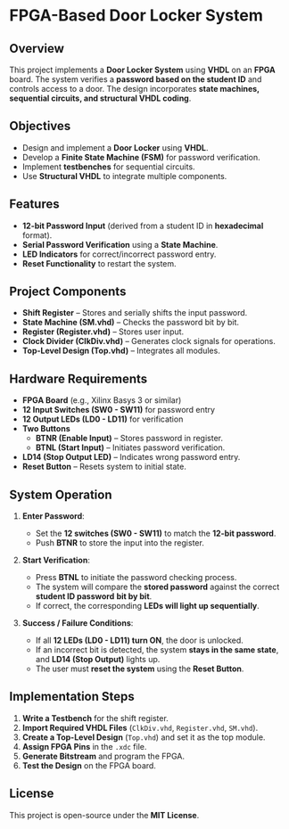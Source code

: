 # FPGA-Based Door Locker System

## Overview

This project implements a **Door Locker System** using **VHDL** on an **FPGA** board. The system verifies a **password based on the student ID** and controls access to a door. The design incorporates **state machines, sequential circuits, and structural VHDL coding**.

## Objectives

- Design and implement a **Door Locker** using **VHDL**.
- Develop a **Finite State Machine (FSM)** for password verification.
- Implement **testbenches** for sequential circuits.
- Use **Structural VHDL** to integrate multiple components.

## Features

- **12-bit Password Input** (derived from a student ID in **hexadecimal** format).
- **Serial Password Verification** using a **State Machine**.
- **LED Indicators** for correct/incorrect password entry.
- **Reset Functionality** to restart the system.

## Project Components

- **Shift Register** – Stores and serially shifts the input password.
- **State Machine (SM.vhd)** – Checks the password bit by bit.
- **Register (Register.vhd)** – Stores user input.
- **Clock Divider (ClkDiv.vhd)** – Generates clock signals for operations.
- **Top-Level Design (Top.vhd)** – Integrates all modules.

## Hardware Requirements

- **FPGA Board** (e.g., Xilinx Basys 3 or similar)
- **12 Input Switches (SW0 - SW11)** for password entry
- **12 Output LEDs (LD0 - LD11)** for verification
- **Two Buttons**
  - **BTNR (Enable Input)** – Stores password in register.
  - **BTNL (Start Input)** – Initiates password verification.
- **LD14 (Stop Output LED)** – Indicates wrong password entry.
- **Reset Button** – Resets system to initial state.

## System Operation

1. **Enter Password**:  
   - Set the **12 switches (SW0 - SW11)** to match the **12-bit password**.
   - Push **BTNR** to store the input into the register.

2. **Start Verification**:  
   - Press **BTNL** to initiate the password checking process.
   - The system will compare the **stored password** against the correct **student ID password** **bit by bit**.
   - If correct, the corresponding **LEDs will light up sequentially**.

3. **Success / Failure Conditions**:  
   - If all **12 LEDs (LD0 - LD11) turn ON**, the door is unlocked.
   - If an incorrect bit is detected, the system **stays in the same state**, and **LD14 (Stop Output)** lights up.
   - The user must **reset the system** using the **Reset Button**.

## Implementation Steps

1. **Write a Testbench** for the shift register.
2. **Import Required VHDL Files** (`ClkDiv.vhd`, `Register.vhd`, `SM.vhd`).
3. **Create a Top-Level Design** (`Top.vhd`) and set it as the top module.
4. **Assign FPGA Pins** in the `.xdc` file.
5. **Generate Bitstream** and program the FPGA.
6. **Test the Design** on the FPGA board.


## License

This project is open-source under the **MIT License**.
